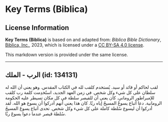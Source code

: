 # Key Terms (Biblica)

## License Information

**Key Terms (Biblica)** is based on and adapted from: _Biblica Bible Dictionary_, [Biblica, Inc.](https://www.biblica.com/), 2023, which is licensed under a [CC BY-SA 4.0 license](https://creativecommons.org/licenses/by-sa/4.0/legalcode.en).

This markdown version is provided under the same license.



--------------------------------

## الرب - الملك (id: 134131)

لقب لحاكم أو قائد أو سيد. يُستخدم كلقب لله في الكتاب المقدس. وهو يعني أن الله له سلطان على كل شيء وكل شخص. في زمن العهد الجديد، استُخدِمت كلمة رب كلقب للإمبراطور الروماني. كان يعني أن للقيصر سلطة في كل مكان تسيطر عليه الحكومة الرومانية. دعا أتباع يسوعُ المسيحُ إياه ربًا. كان هذا يعني أنهم أدركوا أن يسوع هو الله. لقد أدركوا أن ليسوع سُلطة كاملة على كل شيء وكل شخص. تحدى أتباع يسوعَ المسيحُ سُلطةَ قيصر عندما دعوا يسوعَ ربًا.


